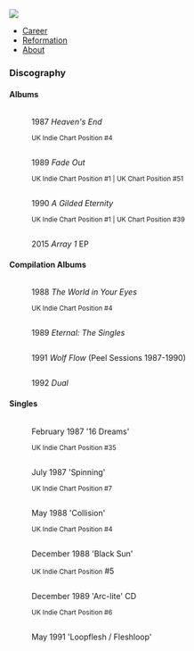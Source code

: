 <img src="https://upload.wikimedia.org/wikipedia/commons/thumb/f/f1/Loop_%281989%29.jpg/559px-Loop_%281989%29.jpg" alt=" ">

<ul class="nav">
 <li><a href="career">	Career</a></li>
 <li><a href="reformation">	Reformation</a></li>
 <li><a href="index">	About</a></li>
 </ul>

<h3>Discography</h3>

<div class="contentdiv">

<h4>Albums</h4>

<figure>
 <img href="#">
 <p>1987	<i>Heaven's End</i></p>	
 <p><small>UK Indie Chart Position #4</small></p>	
</figure>
<figure>
 <img href="#">
<p>1989	<i>Fade Out</i></p>
 <p><small>UK Indie Chart Position #1 |	UK Chart Position #51</small></p>
</figure>
<figure>
 <img href="#">
<p>1990	<i>A Gilded Eternity</i></p>	
 <p><small>UK Indie Chart Position #1	| UK Chart Position #39</small></p>
</figure>
<figure>
 <img href="#">
 <p>2015	<i>Array 1</i> EP</p>	
</figure>

</div>

<div class="contentdiv">

<h4>Compilation Albums</h4>

<figure>
<img href="#">
<p>1988	<i>The World in Your Eyes</i></p> 
 <p><small>UK Indie Chart Position	#4</small></p>
</figure>

<figure>
<img href="#">
 <p>1989	<i>Eternal: The Singles</i></p> 	
</figure>

<figure>
<img href="#">
 <p>1991	<i>Wolf Flow</i> (Peel Sessions 1987-1990)</p>	
</figure>

<figure>
<img href="#">
 <p>1992	<i>Dual</i></p>
</figure>

</div>

<div class="contentdiv">

<h4>Singles</h4>

<figure>
<img href="#">
<figcaption class="figure__caption">
 <p>February	1987	'16 Dreams'</p>
 <p><small>UK Indie Chart Position #35</small></p>
</figcaption>
</figure>

<figure>
<img href="#">
 <p>July	1987	'Spinning'</p>	
 <p><small>UK Indie Chart Position #7</small></p>
</figure>

<figure>
<img href="#">
 <p>May	1988	'Collision'</p>	
 <p><small>UK Indie Chart Position #4</small></p>
</figure>

<figure>
<img href="#">
 <p>December	1988	'Black Sun'</p>	
 <p><small>UK Indie Chart Position</small> #5</p>
</figure>

<figure>
<img href="#">
 <p>December	1989	'Arc-lite'	CD</p>	
<p><small>UK Indie Chart Position #6</small></p>
</figure>

<figure>
<img href="#">
 <p>May	1991	'Loopflesh / Fleshloop'</p>	
</figure>

</div>
